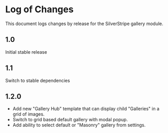 # Log of Changes

This document logs changes by release for the SilverStripe gallery module.

## 1.0

Initial stable release

## 1.1

Switch to stable dependencies

## 1.2.0

* Add new "Gallery Hub" template that can display child "Galleries" in a grid of images.
* Switch to grid based default gallery with modal popup.
* Add ability to select default or "Masonry" gallery from settings.
